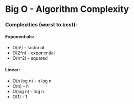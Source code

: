 # Big O - Algorithm Complexity

### Complexities (worst to best):
#### Exponentials:
* O(n!) - factorial
* O(2^n) - exponential
* O(n^2) - squared
#### Linear:
* O(n log n) - n log n 
* O(n) - n 
* O(log n) - log n 
* O(1) - 1 
